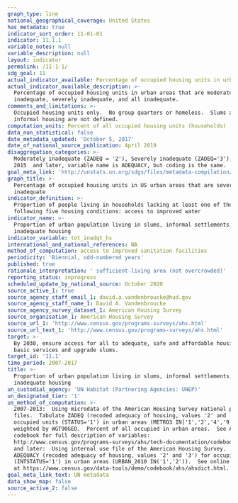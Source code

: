 ```yaml
---
graph_type: line
national_geographical_coverage: United States
has_metadata: true
indicator_sort_order: 11-01-01
indicator: 11.1.1
variable_notes: null
variable_description: null
layout: indicator
permalink: /11-1-1/
sdg_goal: 11
actual_indicator_available: Percentage of occupied housing units in urban areas  that are inadequate
actual_indicator_available_description: >-
  Percentage of occupied housing units in urban areas that are moderately
  inadequate, severely inadequate, and all inadequate.
comments_and_limitations: >-
  Occupied housing units only.  No group quarters or homeless.  Slums and
  informal housing are not defined.
computation_units: Percent of all occupied housing units (households)
data_non_statistical: false
date_metadata_updated: 'October 5, 2017'
date_of_national_source_publication: April 2019
disaggregation_categories: >-
  Moderately inadequate (ZADEQ = '2'), Severely inadequate (ZADEQ='3'); For
  2015  and later, variable name is ADEQUACY, but coding is the same.
goal_meta_link: 'http://unstats.un.org/sdgs/files/metadata-compilation/Metadata-Goal-11.pdf'
graph_title: >-
  Percentage of occupied housing units in US urban areas that are severely
  inadequate
indicator_definition: >-
  Proportion of people living in households lacking at least one of the
  following five housing conditions: access to improved water
indicator_name: >-
  Proportion of urban population living in slums, informal settlements, or
  inadequate housing
indicator_variable: tot_inadqt_hs
international_and_national_references: NA
method_of_computation: access to improved sanitation facilities
periodicity: 'Biennial, odd-numbered years'
published: true
rationale_interpretation: ' sufficient-living area (not overcrowded)'
reporting_status: inprogress
scheduled_update_by_national_source: October 2020
source_active_1: true
source_agency_staff_email_1: david.a.vandenbroucke@hud.gov
source_agency_staff_name_1: David A. Vandenbroucke
source_agency_survey_dataset_1: American Housing Survey
source_organisation_1: American Housing Survey
source_url_1: 'http://www.census.gov/programs-surveys/ahs.html'
source_url_text_1: 'http://www.census.gov/programs-surveys/ahs.html'
target: >-
  By 2030, ensure access for all to adequate, safe and affordable housing and
  basic services and upgrade slums.
target_id: '11.1'
time_period: 2007-2017
title: >-
  Proportion of urban population living in slums, informal settlements, or
  inadequate housing
un_custodial_agency: 'UN Habitat (Partnering Agencies: UNEP)'
un_designated_tier: '1'
us_method_of_computation: >-
  2007-2013:  Using microdata of the American Housing Survey national public use
  files.  Tabulate ZADEQ (recoded adequacy of housing, values '2' and '3') for
  occupied units (STATUS='1') in urban areas (METRO3 IN['1','2','4','9']),
  weighted by WGT90GEO.  Percent of all occupied in urban areas.  See AHS
  codebook for full description of variables: 
  http://www.census.gov/programs-surveys/ahs/tech-documentation/codebooks/ahs-codebook.html2015
  and later:  Using internal use file of the American Housing Survey.  Tabulate
  ADEQUACY (recoded adequacy of housing, values '2' and '3') for occupied units
  (INTSTATUS='1') in urban areas (URBAN_2010 IN('1','2')).  See online codebook
  at https://www.census.gov/data-tools/demo/codebook/ahs/ahsdict.html.
goal_meta_link_text: UN metadata
data_show_map: false
source_active_2: false
---
```

